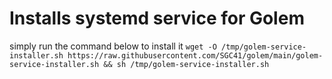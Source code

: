 # Installs systemd service for Golem
simply run the command below to install it
`wget -O /tmp/golem-service-installer.sh https://raw.githubusercontent.com/SGC41/golem/main/golem-service-installer.sh && sh /tmp/golem-service-installer.sh`
